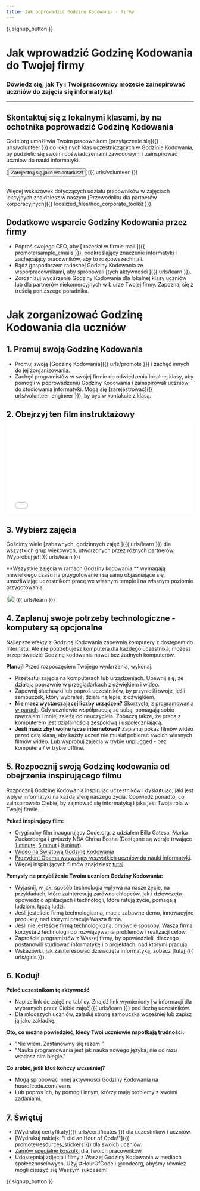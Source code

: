 ```yaml
---
title: Jak poprowadzić Godzinę Kodowania - firmy
---
```


{{ signup_button }}

# Jak wprowadzić Godzinę Kodowania do Twojej firmy
### Dowiedz się, jak Ty i Twoi pracownicy możecie zainspirować uczniów do zajęcia się informatyką!

***

## Skontaktuj się z lokalnymi klasami, by na ochotnika poprowadzić Godzinę Kodowania
Code.org umożliwia Twoim pracownikom [przyłączenie się]({{ urls/volunteer }}) do lokalnych klas uczestniczących w Godzinie Kodowania, by podzielić się swoimi doświadczeniami zawodowymi i zainspirować uczniów do nauki informatyki.

[<button>Zarejestruj się jako wolontariusz!</button>]({{ urls/volunteer }})
<br>
<br>

Więcej wskazówek dotyczących udziału pracowników w zajęciach lekcyjnych znajdziesz w naszym [Przewodniku dla partnerów korporacyjnych]({{ localized_files/hoc_corporate_toolkit }}).

## Dodatkowe wsparcie Godziny Kodowania przez firmy

- Poproś swojego CEO, aby [ rozesłał w firmie mail ]({{ promote/sample_emails }}), podkreślający znaczenie informatyki i zachęcający pracowników, aby to rozpowszechniali.
- Bądź gospodarzem radosnej Godziny Kodowania ze współpracownikami, aby spróbowali [tych aktywności ]({{ urls/learn }}).
- Zorganizuj wydarzenie Godziny Kodowania dla lokalnej klasy uczniów lub dla partnerów niekomercyjnych w biurze Twojej firmy. Zapoznaj się z treścią poniższego poradnika.


# Jak zorganizować Godzinę Kodowania dla uczniów

## 1. Promuj swoją Godzinę Kodowania
- Promuj swoją [Godzinę Kodowania]({{ urls/promote }}) i zachęć innych do jej zorganizowania.
- Zachęć programistów w swojej firmie do odwiedzenia lokalnej klasy, aby pomogli w poprowadzeniu Godziny Kodowania i zainspirowali uczniów do studiowania informatyki. Mogą się [zarejestrować]({{ urls/volunteer_engineer }}), by być w kontakcie z klasą.

## 2. Obejrzyj ten film instruktażowy <iframe width="500" height="255" src="//www.youtube.com/embed/SrnvvWDm73k" frameborder="0" allowfullscreen></iframe>

## 3. Wybierz zajęcia
Gościmy wiele [zabawnych, godzinnych zajęć ]({{ urls/learn }}) dla wszystkich grup wiekowych, utworzonych przez różnych partnerów. [Wypróbuj je!]({{ urls/learn }})

**Wszystkie zajęcia w ramach Godziny kodowania ** wymagają niewielkiego czasu na przygotowanie i są samo objaśniające się, umożliwiając uczestnikom pracę we własnym tempie i na własnym poziomie przygotowania.

[<img src="/images/fit-700/tutorials.png" />]({{ urls/learn }})

## 4.  Zaplanuj swoje potrzeby technologiczne - komputery są opcjonalne

Najlepsze efekty z Godziną Kodowania zapewnią komputery z dostępem do Internetu. Ale **nie** potrzebujesz komputera dla każdego uczestnika, możesz przeprowadzić Godzinę kodowania nawet bez żadnych komputerów.

**Planuj!** Przed rozpoczęciem Twojego wydarzenia, wykonaj:

- Przetestuj zajęcia na komputerach lub urządzeniach. Upewnij się, że działają poprawnie w przeglądarkach z dźwiękiem i wideo.
- Zapewnij słuchawki lub poproś uczestników, by przynieśli swoje, jeśli samouczek, który wybrałeś, działa najlepiej z dźwiękiem.
- **Nie masz wystarczającej liczby urządzeń?** Skorzystaj z [programowania w parach](https://www.youtube.com/watch?v=vgkahOzFH2Q). Gdy uczniowie współpracują ze sobą, pomagają sobie nawzajem i mniej zależą od nauczyciela. Zobaczą także, że praca z komputerem jest działalnością zespołową i uspołeczniającą.
- **Jeśli masz zbyt wolne łącze internetowe?** Zaplanuj pokaz filmów wideo przed całą klasą, aby każdy uczeń nie musiał pobierać swoich własnych filmów wideo. Lub wypróbuj zajęcia w trybie unplugged - bez komputera / w trybie offline.

## 5.  Rozpocznij swoją Godzinę kodowania od obejrzenia inspirującego filmu
Rozpocznij Godzinę Kodowania inspirując uczestników i dyskutując, jaki jest wpływ informatyki na każdą sferę naszego życia. Opowiedz ponadto, co zainspirowało Ciebie, by zajmować się informatyką i jaka jest Twoja rola w Twojej firmie.

**Pokaż inspirujący film:**

- Oryginalny film inaugurujący Code.org, z udziałem Billa Gatesa, Marka Zuckerberga i gwiazdy NBA Chrisa Bosha (Dostępne są wersje trwające [1 minutę](https://www.youtube.com/watch?v=qYZF6oIZtfc), [5 minut](https://www.youtube.com/watch?v=nKIu9yen5nc) i [9 minut](https://www.youtube.com/watch?v=dU1xS07N-FA)).
- [ Wideo na Światową Godzinę Kodowania](https://www.youtube.com/watch?v=KsOIlDT145A)
- [ Prezydent Obama wzywający wszystkich uczniów do nauki informatyki](https://www.youtube.com/watch?v=6XvmhE1J9PY).
- Więcej inspirujących filmów znajdziesz [tutaj](https://www.youtube.com/playlist?list=PLzdnOPI1iJNfpD8i4Sx7U0y2MccnrNZuP).

**Pomysły na przybliżenie Twoim uczniom Godziny Kodowania:**

- Wyjaśnij, w jaki sposób technologia wpływa na nasze życie, na przykładach, które zainteresują zarówno chłopców, jak i dziewczęta - opowiedz o aplikacjach i technologii, które ratują życie, pomagają ludziom, łączą ludzi.
- Jeśli jesteście firmą technologiczną, macie zabawne demo, innowacyjne produkty, nad którymi pracuje Wasza firma.
- Jeśli nie jesteście firmą technologiczną, omówcie sposoby, Wasza firma korzysta z technologii do rozwiązywania problemów i realizacji celów.
- Zaproście programistów z Waszej firmy, by opowiedzieli, dlaczego postanowili studiować informatykę i o projektach, nad którymi pracują.
- Wskazówki, jak zainteresować dziewczęta informatyką, zobacz [tutaj]({{ urls/girls }}).

## 6. Koduj!
**Poleć uczestnikom tę aktywność**

- Napisz link do zajęć na tablicy. Znajdź link wymieniony [w informacji dla wybranych przez Ciebie zajęć]({{ urls/learn }}) pod liczbą uczestników.
- Dla młodszych uczniów, załaduj stronę samouczka wcześniej lub zapisz ją jako zakładkę.

**Oto, co można powiedzieć, kiedy Twoi uczniowie napotkają trudności:**

- "Nie wiem. Zastanówmy się razem ”.
- "Nauka programowania jest jak nauka nowego języka; nie od razu władasz nim biegle."

**Co zrobić, jeśli ktoś kończy wcześniej?**

- Mogą spróbować innej aktywności Godziny Kodowania na hourofcode.com/learn.
- Lub poproś ich, by pomogli innym, którzy mają problemy z swoimi zadaniami.

## 7. Świętuj

- [Wydrukuj certyfikaty]({{ urls/certificates }}) dla uczestników i uczniów.
- [Wydrukuj naklejki "I did an Hour of Code!"]({{ promote/resources_stickers }}) dla swoich uczniów.
- [Zamów specjalne koszulki](http://blog.code.org/post/132608499493/hour-of-code-shirts-and-more) dla Twoich pracowników.
- Udostępniaj zdjęcia i filmy z Waszej Godziny Kodowania w mediach społecznościowych. Użyj #HourOfCode i @codeorg, abyśmy również mogli cieszyć się Waszym sukcesem!

{{ signup_button }}
